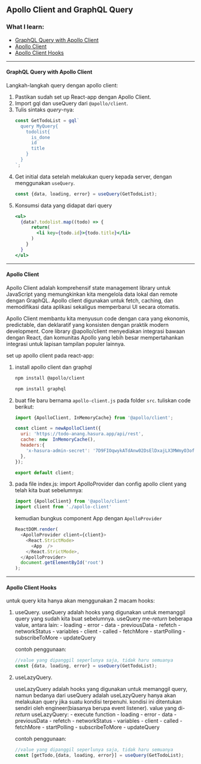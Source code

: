 ##  Apollo Client and GraphQL Query


### What I learn:

- [GraphQL Query with Apollo Client](#sec1)
- [Apollo Client](#sec2)
- [Apollo Client Hooks](#sec3)

---

<h4  id='sec1'>GraphQL Query with Apollo Client</h4>

Langkah-langkah query dengan apollo client:

1. Pastikan sudah set up React-app dengan Apollo Client.
2. Import gql dan useQuery dari `@apollo/client`.
3. Tulis sintaks *query*-nya:
	```js
	const GetTodoList = gql`
	  query MyQuery{
		todolist{
		  is_done
		  id
		  title
		}
	  }
	`;
	```
4. Get initial data setelah melakukan query kepada server, dengan menggunakan `useQuery`.
	```js
	const {data, loading, error} = useQuery(GetTodoList);
	```
5. Konsumsi data yang didapat dari query
	```jsx
	<ul>
	  {data?.todolist.map((todo) => {
		  return(
			<li key={todo.id}>{todo.title}</li>
		  )
		}
	  }
	</ul>
	```

---

<h4  id='sec2'>Apollo Client</h4>

Apollo Client adalah komprehensif state management library untuk JavaScript yang memungkinkan kita mengelola data lokal dan remote dengan GraphQL. Apollo client digunakan untuk fetch, caching, dan memodifikasi data aplikasi  sekaligus memperbarui UI secara otomatis.

Apollo Client membantu kita menyusun code dengan cara yang ekonomis, predictable, dan deklaratif yang konsisten dengan praktik modern development. Core library @apollo/client menyediakan integrasi bawaan dengan React, dan komunitas Apollo yang lebih besar mempertahankan integrasi untuk lapisan tampilan populer lainnya.

set up apollo client pada react-app:

1. install apollo client dan graphql
	```bash 
	npm install @apollo/client
	```
	
	```bash 
	npm install graphql
	```
2. buat file baru bernama `apollo-client.js` pada folder `src`. tuliskan code berikut:
	```js
	import {ApolloClient, InMemoryCache} from '@apollo/client';
	
	const client = newApolloClient({
	  uri: 'https://todo-anang.hasura.app/api/rest',
	  cache: new  InMemoryCache(),
	  headers:{
	    'x-hasura-admin-secret': '7D9FIOqwykATdAnw02DsElDxajLX3MWmyO3of76Too4m2mtjdithMtWY07HsPiNL'
	  },
	});
	
	export default client;
	```
3. pada file index.js:
	import ApolloProvider dan config apollo client yang telah kita buat sebelumnya:
	```js
	import {ApolloClient} from '@apollo/client'
	import client from './apollo-client'
	```
	
	kemudian bungkus component App dengan `ApolloProvider`
	```js
	ReactDOM.render(
	  <ApolloProvider client={client}>
  	    <React.StrictMode>
		  <App  />
		</React.StrictMode>,
	  </ApolloProvider>
	  document.getElementById('root')
	);
	```

---  

<h4  id='sec3'>Apollo Client Hooks</h4>

untuk query kita hanya akan menggunakan 2 macam hooks:

1. useQuery.
	useQuery adalah hooks yang digunakan untuk memanggil query yang sudah kita buat sebelumnya. useQuery me-*return* beberapa value, antara lain:
		- loading
		- error
		- data
		- previousData
		- refetch
		- networkStatus
		- variables
		- client
		- called
		- fetchMore
		- startPolling
		- subscribeToMore
		- updateQuery

	contoh penggunaan:

	```js
	//value yang dipanggil seperlunya saja, tidak haru semuanya
	const {data, loading, error} = useQuery(GetTodoList);
	```
	
2. useLazyQuery.
	
	useLazyQuery adalah hooks yang digunakan untuk memanggil query, namun bedanya dari useQuery adalah useLazyQuery hanya akan melakukan query jika suatu kondisi terpenuhi. kondisi ini ditentukan sendiri oleh engineer(biasanya berupa event listener). value yang di-*return* useLazyQuery:
		- execute function
		- loading
		- error
		- data
		- previousData
		- refetch
		- networkStatus
		- variables
		- client
		- called
		- fetchMore
		- startPolling
		- subscribeToMore
		- updateQuery

	contoh penggunaan:
	
	```js
	//value yang dipanggil seperlunya saja, tidak haru semuanya
	const [getTodo,{data, loading, error}] = useQuery(GetTodoList);
	```